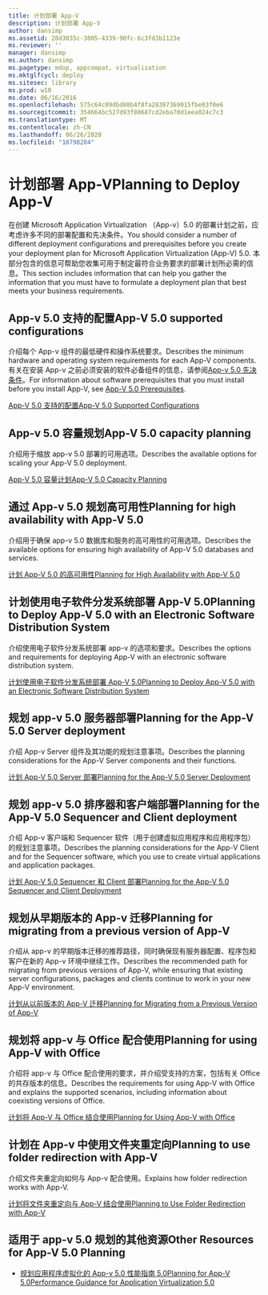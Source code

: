 ```yaml
---
title: 计划部署 App-V
description: 计划部署 App-V
author: dansimp
ms.assetid: 28d3035c-3805-4339-90fc-6c3fd3b1123e
ms.reviewer: ''
manager: dansimp
ms.author: dansimp
ms.pagetype: mdop, appcompat, virtualization
ms.mktglfcycl: deploy
ms.sitesec: library
ms.prod: w10
ms.date: 06/16/2016
ms.openlocfilehash: 575c64c09dbd88b4f8fa28387369015fbe83f0e6
ms.sourcegitcommit: 354664bc527d93f80687cd2eba70d1eea024c7c3
ms.translationtype: MT
ms.contentlocale: zh-CN
ms.lasthandoff: 06/26/2020
ms.locfileid: "10798284"
---
```

# <span data-ttu-id="771bf-103">计划部署 App-V</span><span class="sxs-lookup"><span data-stu-id="771bf-103">Planning to Deploy App-V</span></span>


<span data-ttu-id="771bf-104">在创建 Microsoft Application Virtualization （App-v）5.0 的部署计划之前，应考虑许多不同的部署配置和先决条件。</span><span class="sxs-lookup"><span data-stu-id="771bf-104">You should consider a number of different deployment configurations and prerequisites before you create your deployment plan for Microsoft Application Virtualization (App-V) 5.0.</span></span> <span data-ttu-id="771bf-105">本部分包含的信息可帮助您收集可用于制定最符合业务要求的部署计划所必需的信息。</span><span class="sxs-lookup"><span data-stu-id="771bf-105">This section includes information that can help you gather the information that you must have to formulate a deployment plan that best meets your business requirements.</span></span>

## <a href="" id="---------app-v-5-0-supported-configurations"></a> <span data-ttu-id="771bf-106">App-v 5.0 支持的配置</span><span class="sxs-lookup"><span data-stu-id="771bf-106">App-V 5.0 supported configurations</span></span>


<span data-ttu-id="771bf-107">介绍每个 App-v 组件的最低硬件和操作系统要求。</span><span class="sxs-lookup"><span data-stu-id="771bf-107">Describes the minimum hardware and operating system requirements for each App-V components.</span></span> <span data-ttu-id="771bf-108">有关在安装 App-v 之前必须安装的软件必备组件的信息，请参阅[App-v 5.0 先决条件](app-v-50-prerequisites.md)。</span><span class="sxs-lookup"><span data-stu-id="771bf-108">For information about software prerequisites that you must install before you install App-V, see [App-V 5.0 Prerequisites](app-v-50-prerequisites.md).</span></span>

[<span data-ttu-id="771bf-109">App-V 5.0 支持的配置</span><span class="sxs-lookup"><span data-stu-id="771bf-109">App-V 5.0 Supported Configurations</span></span>](app-v-50-supported-configurations.md)

## <span data-ttu-id="771bf-110">App-v 5.0 容量规划</span><span class="sxs-lookup"><span data-stu-id="771bf-110">App-V 5.0 capacity planning</span></span>


<span data-ttu-id="771bf-111">介绍用于缩放 app-v 5.0 部署的可用选项。</span><span class="sxs-lookup"><span data-stu-id="771bf-111">Describes the available options for scaling your App-V 5.0 deployment.</span></span>

[<span data-ttu-id="771bf-112">App-V 5.0 容量计划</span><span class="sxs-lookup"><span data-stu-id="771bf-112">App-V 5.0 Capacity Planning</span></span>](app-v-50-capacity-planning.md)

## <span data-ttu-id="771bf-113">通过 App-v 5.0 规划高可用性</span><span class="sxs-lookup"><span data-stu-id="771bf-113">Planning for high availability with App-V 5.0</span></span>


<span data-ttu-id="771bf-114">介绍用于确保 app-v 5.0 数据库和服务的高可用性的可用选项。</span><span class="sxs-lookup"><span data-stu-id="771bf-114">Describes the available options for ensuring high availability of App-V 5.0 databases and services.</span></span>

[<span data-ttu-id="771bf-115">计划 App-V 5.0 的高可用性</span><span class="sxs-lookup"><span data-stu-id="771bf-115">Planning for High Availability with App-V 5.0</span></span>](planning-for-high-availability-with-app-v-50.md)

## <span data-ttu-id="771bf-116">计划使用电子软件分发系统部署 App-V 5.0</span><span class="sxs-lookup"><span data-stu-id="771bf-116">Planning to Deploy App-V 5.0 with an Electronic Software Distribution System</span></span>


<span data-ttu-id="771bf-117">介绍使用电子软件分发系统部署 app-v 的选项和要求。</span><span class="sxs-lookup"><span data-stu-id="771bf-117">Describes the options and requirements for deploying App-V with an electronic software distribution system.</span></span>

[<span data-ttu-id="771bf-118">计划使用电子软件分发系统部署 App-V 5.0</span><span class="sxs-lookup"><span data-stu-id="771bf-118">Planning to Deploy App-V 5.0 with an Electronic Software Distribution System</span></span>](planning-to-deploy-app-v-50-with-an-electronic-software-distribution-system.md)

## <span data-ttu-id="771bf-119">规划 app-v 5.0 服务器部署</span><span class="sxs-lookup"><span data-stu-id="771bf-119">Planning for the App-V 5.0 Server deployment</span></span>


<span data-ttu-id="771bf-120">介绍 App-v Server 组件及其功能的规划注意事项。</span><span class="sxs-lookup"><span data-stu-id="771bf-120">Describes the planning considerations for the App-V Server components and their functions.</span></span>

[<span data-ttu-id="771bf-121">计划 App-V 5.0 Server 部署</span><span class="sxs-lookup"><span data-stu-id="771bf-121">Planning for the App-V 5.0 Server Deployment</span></span>](planning-for-the-app-v-50-server-deployment.md)

## <span data-ttu-id="771bf-122">规划 app-v 5.0 排序器和客户端部署</span><span class="sxs-lookup"><span data-stu-id="771bf-122">Planning for the App-V 5.0 Sequencer and Client deployment</span></span>


<span data-ttu-id="771bf-123">介绍 App-v 客户端和 Sequencer 软件（用于创建虚拟应用程序和应用程序包）的规划注意事项。</span><span class="sxs-lookup"><span data-stu-id="771bf-123">Describes the planning considerations for the App-V Client and for the Sequencer software, which you use to create virtual applications and application packages.</span></span>

[<span data-ttu-id="771bf-124">计划 App-V 5.0 Sequencer 和 Client 部署</span><span class="sxs-lookup"><span data-stu-id="771bf-124">Planning for the App-V 5.0 Sequencer and Client Deployment</span></span>](planning-for-the-app-v-50-sequencer-and-client-deployment.md)

## <span data-ttu-id="771bf-125">规划从早期版本的 App-v 迁移</span><span class="sxs-lookup"><span data-stu-id="771bf-125">Planning for migrating from a previous version of App-V</span></span>


<span data-ttu-id="771bf-126">介绍从 app-v 的早期版本迁移的推荐路径，同时确保现有服务器配置、程序包和客户在新的 App-v 环境中继续工作。</span><span class="sxs-lookup"><span data-stu-id="771bf-126">Describes the recommended path for migrating from previous versions of App-V, while ensuring that existing server configurations, packages and clients continue to work in your new App-V environment.</span></span>

[<span data-ttu-id="771bf-127">计划从以前版本的 App-V 迁移</span><span class="sxs-lookup"><span data-stu-id="771bf-127">Planning for Migrating from a Previous Version of App-V</span></span>](planning-for-migrating-from-a-previous-version-of-app-v.md)

## <span data-ttu-id="771bf-128">规划将 app-v 与 Office 配合使用</span><span class="sxs-lookup"><span data-stu-id="771bf-128">Planning for using App-V with Office</span></span>


<span data-ttu-id="771bf-129">介绍将 app-v 与 Office 配合使用的要求，并介绍受支持的方案，包括有关 Office 的共存版本的信息。</span><span class="sxs-lookup"><span data-stu-id="771bf-129">Describes the requirements for using App-V with Office and explains the supported scenarios, including information about coexisting versions of Office.</span></span>

[<span data-ttu-id="771bf-130">计划将 App-V 与 Office 结合使用</span><span class="sxs-lookup"><span data-stu-id="771bf-130">Planning for Using App-V with Office</span></span>](planning-for-using-app-v-with-office.md)

## <span data-ttu-id="771bf-131">计划在 App-v 中使用文件夹重定向</span><span class="sxs-lookup"><span data-stu-id="771bf-131">Planning to use folder redirection with App-V</span></span>


<span data-ttu-id="771bf-132">介绍文件夹重定向如何与 App-v 配合使用。</span><span class="sxs-lookup"><span data-stu-id="771bf-132">Explains how folder redirection works with App-V.</span></span>

[<span data-ttu-id="771bf-133">计划将文件夹重定向与 App-V 结合使用</span><span class="sxs-lookup"><span data-stu-id="771bf-133">Planning to Use Folder Redirection with App-V</span></span>](planning-to-use-folder-redirection-with-app-v.md)

## <a href="" id="other-resources-for-app-v-5-0-planning-"></a><span data-ttu-id="771bf-134">适用于 app-v 5.0 规划的其他资源</span><span class="sxs-lookup"><span data-stu-id="771bf-134">Other Resources for App-V 5.0 Planning</span></span>


-   <span data-ttu-id="771bf-135">[规划](planning-for-app-v-50-rc.md)[应用程序虚拟化的 App-v 5.0 性能指南 5.0](performance-guidance-for-application-virtualization-50.md)</span><span class="sxs-lookup"><span data-stu-id="771bf-135">[Planning for App-V 5.0](planning-for-app-v-50-rc.md)[Performance Guidance for Application Virtualization 5.0](performance-guidance-for-application-virtualization-50.md)</span></span>

 

 





